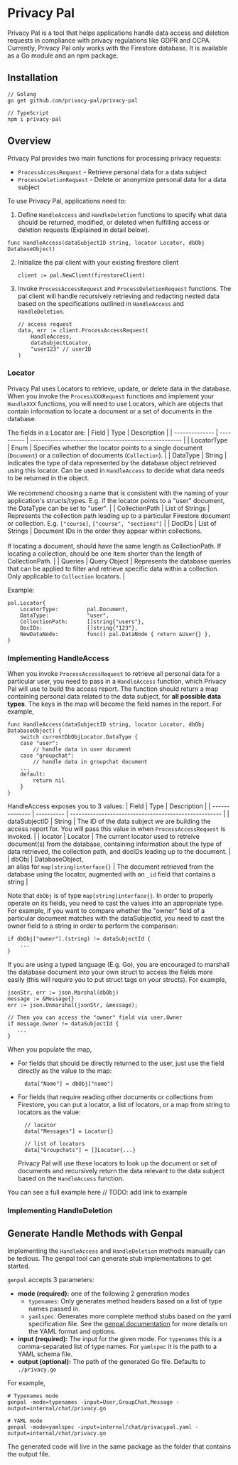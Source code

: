 # Privacy Pal

Privacy Pal is a tool that helps applications handle data access and deletion requests in compliance with privacy regulations like GDPR and CCPA. Currently, Privacy Pal only works with the Firestore database. It is available as a Go module and an npm package.

## Installation

```
// Golang
go get github.com/privacy-pal/privacy-pal

// TypeScript
npm i privacy-pal
```

## Overview

Privacy Pal provides two main functions for processing privacy requests:

- `ProcessAccessRequest` - Retrieve personal data for a data subject
- `ProcessDeletionRequest` - Delete or anonymize personal data for a data subject

To use Privacy Pal, applications need to:
1. Define `HandleAccess` and `HandleDeletion` functions to specify what data should be returned, modified, or deleted when fulfilling access or deletion requests (Explained in detail below).

```
func HandleAccess(dataSubjectID string, locator Locator, dbObj DatabaseObject) 
```

2. Initialize the pal client with your existing firestore client 

    ```
    client := pal.NewClient(firestoreClient)
    ```

3. Invoke `ProcessAccessRequest` and `ProcessDeletionRequest` functions. The pal client will handle recursively retrieving and redacting nested data based on the specifications outlined in `HandleAccess` and `HandleDeletion`.
    ```
    // access request
    data, err := client.ProcessAccessRequest(
        HandleAccess, 
        dataSubjectLocator, 
        "user123" // userID
    )
    ```

### Locator 
Privacy Pal uses Locators to retrieve, update, or delete data in the database. When you invoke the `ProcessXXXRequest` functions and implement your `HandleXXX` functions, you will need to use Locators, which are objects that contain information to locate a document or a set of documents in the database. 

The fields in a Locator are:
| Field          | Type       | Description                                           |
| -------------- | ---------- | ----------------------------------------------------- |
| LocatorType    | Enum       | Specifies whether the locator points to a single document (`Document`) or a collection of documents (`Collection`). |
| DataType       | String     | Indicates the type of data represented by the database object retrieved using this locator. Can be used in `HandleAccess` to decide what data needs to be returned in the object.  <br/><br/>  We recommend choosing a name that is consistent with the naming of your application's structs/types. E.g. if the locator points to a "user" document, the DataType can be set to "user". |
| CollectionPath | List of Strings | Represents the collection path leading up to a particular Firestore document or collection. E.g. `["course]`, `["course", "sections"]` |
| DocIDs         | List of Strings | Document IDs in the order they appear within collections. <br/><br/> If locating a document, should have the same length as CollectionPath. If locating a collection, should be one item shorter than the length of CollectionPath. |
| Queries        | Query Object | Represents the database queries that can be applied to filter and retrieve specific data within a collection. Only applicable to `Collection` locators. |

Example:
```
pal.Locator{
    LocatorType:         pal.Document,
    DataType:            "user",
    CollectionPath:      []string{"users"},
    DocIDs:              []string{"123"},
    NewDataNode:         func() pal.DataNode { return &User{} },
}
```

### Implementing HandleAccess

When you invoke `ProcessAccessRequest` to retrieve all personal data for a particular user, you need to pass in a `HandleAccess` function, which Privacy Pal will use to build the access report. The function should return a map containing personal data related to the data subject, for **all possible data types**. The keys in the map will become the field names in the report. For example,

```
func HandleAccess(dataSubjectID string, locator Locator, dbObj DatabaseObject) {
    switch currentDbObjLocator.DataType {
	case "user":
		// handle data in user document
	case "groupchat":
		// handle data in groupchat document
    ...
	default:
		return nil
	}
}
```

HandleAccess exposes you to 3 values:
| Field          | Type       | Description                                           |
| -------------- | ---------- | ----------------------------------------------------- |
| dataSubjectID    | String       | The ID of the data subject we are building the access report for. You will pass this value in when `ProcessAccessRequest` is invoked. |
| locator    | Locator       | The current locator used to retreive document(s) from the database, containing information about the type of data retrieved, the collection path, and docIDs leading up to the document. |
| dbObj    | DatabaseObject, <br/> an alias for `map[string]interface{}`       | The document retrieved from the database using the locator, augmented with an `_id` field that contains a string |

Note that `dbObj` is of type `map[string]interface{}`. In order to properly operate on its fields, you need to cast the values into an appropriate type. For example, if you want to compare whether the "owner" field of a particular document matches with the dataSubjectId, you need to cast the owner field to a string in order to perform the comparison:

```
if dbObj["owner"].(string) != dataSubjectId {
    ...
}
```
If you are using a typed language (E.g. Go), you are encouraged to marshall the database document into your own struct to access the fields more easily (this will require you to put struct tags on your structs). For example, 
```
jsonStr, err := json.Marshal(dbObj)
message := &Message{}
err := json.Unmarshal(jsonStr, &message);

// Then you can access the "owner" field via user.Owner
if message.Owner != dataSubjectId {
   ...
}
```

When you populate the map,
- For fields that should be directly returned to the user, just use the field directly as the value to the map:

        data["Name"] = dbObj["name"]

- For fields that require reading other documents or collections from Firestore, you can put a locator, a list of locators, or a map from string to locators as the value:

        // locator
        data["Messages"] = Locator{}

        // list of locators
        data["Groupchats"] = []Locator{...}

    Privacy Pal will use these locators to look up the document or set of documents and recursively return the data relevant to the data subject based on the `HandleAccess` function.

You can see a full example here
// TODO: add link to example

### Implementing HandleDeletion



## Generate Handle Methods with Genpal

Implementing the `HandleAccess` and `HandleDeletion` methods manually can be tedious. The genpal tool can generate stub implementations to get started.

`genpal` accepts 3 parameters:
- **mode (required):** one of the following 2 generation modes
    - `typenames`: Only generates method headers based on a list of type names passed in.
    - `yamlspec`: Generates more complete method stubs based on the yaml specification file. See the [genpal documentation](./genpal.md) for more details on the YAML format and options.
- **input (required):** The input for the given mode. For `typenames` this is a comma-separated list of type names. For `yamlspec` it is the path to a YAML schema file.
- **output (optional):** The path of the generated Go file. Defaults to `./privacy.go`

For example,
```
# Typenames mode
genpal -mode=typenames -input=User,GroupChat,Message -output=internal/chat/privacy.go

# YAML mode  
genpal -mode=yamlspec -input=internal/chat/privacypal.yaml -output=internal/chat/privacy.go
```

The generated code will live in the same package as the folder that contains the output file.

